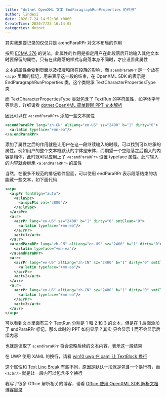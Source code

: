 ```yaml
---
title: "dotnet OpenXML 文本 EndParagraphRunProperties 的作用"
author: lindexi
date: 2020-7-24 14:52:36 +0800
CreateTime: 2020/7/23 16:14:05
categories: dotnet
---
```


其实我想要记录的仅仅只是 a:endParaRPr 对文本布局的作用

<!--more-->


<!-- CreateTime:2020/7/23 16:14:05 -->

<!-- 发布 -->

按照 [ECMA 376](http://www.ecma-international.org/publications/standards/Ecma-376.htm ) 的说法，此属性的作用是指定用户在此段落后开始输入其他文本时要保留的属性。只有在此段落的样式与段落本身不同时，才应设置此属性

文本的属性会受到页面以及模版和所在段落的影响，而 `a:endParaRPr` 是一个放在 `<a:p>` 里面的标记，用来表示这一段的结束，在 OpenXML SDK 的表示是 EndParagraphRunProperties 类，这个类继承 TextCharacterPropertiesType 类

而 TextCharacterPropertiesType 类就包含了 TextRun 的字符属性，如字体字号等信息，详细请看 [dotnet OpenXML 简单聊聊 PPT 文本解析](https://blog.lindexi.com/post/dotnet-OpenXML-%E7%AE%80%E5%8D%95%E8%81%8A%E8%81%8A-PPT-%E6%96%87%E6%9C%AC%E8%A7%A3%E6%9E%90.html )

因此可以在 `<a:endParaRPr>` 添加一些文本属性

```xml
<a:endParaRPr lang="zh-CN" altLang="en-US" sz="2400" b="1" dirty="0">
  <a:latin typeface="+mn-ea"/>
</a:endParaRPr>
```

添加了属性之后的作用就是让用户在这一段继续输入的时候，可以找到可以继承的属性。例如用户的整个文本框默认的字体是宋体，而期望一个空段落之后输入的内容是楷体，此时就可以应用上了 `<a:endParaRPr>` 设置 typeface 属性。此时输入的内容就会继承 `<a:endParaRPr>` 的属性

当然，在很多不规范的排版软件里面，可以使用 endParaRPr 表示段落结束的功能藏一些文本，如下面代码

```xml
<a:p>
  <a:pPr fontAlgn="auto">
    <a:lnSpc>
      <a:spcPts val="3800"/>
    </a:lnSpc>
  </a:pPr>
  <a:r>
    <a:rPr lang="en-US" sz="2400" b="1" dirty="0" smtClean="0">
      <a:latin typeface="+mn-ea"/>
    </a:rPr>
    <a:t>1</a:t>
  </a:r>
  <a:endParaRPr lang="zh-CN" altLang="en-US" sz="2400" b="1" dirty="0">
    <a:latin typeface="+mn-ea"/>
  </a:endParaRPr>
  <a:r>
    <a:rPr lang="en-US" altLang="zh-CN" sz="2400" b="1" dirty="0" smtClean="0">
      <a:latin typeface="+mn-ea"/>
    </a:rPr>
    <a:t>2</a:t>
  </a:r>
  <a:r>
    <a:rPr lang="en-US" altLang="zh-CN" sz="2400" b="1" dirty="0" smtClean="0">
      <a:latin typeface="+mn-ea"/>
    </a:rPr>
    <a:t>3</a:t>
  </a:r>
</a:p>
```

可以看到文本里面有三个 TextRun 分别是 1 和 2 和 3 的文本，但是在 1 后面添加了 endParaRPr 标记，那么此时的 PPT 如何显示？其实 只会显示 1 而不会显示后续内容

也就是读取了 `a:endParaRPr` 将会忽略后续的文本内容，表示这一段结束

在 UWP 使用 XAML 的换行，请看 [win10 uwp 在 xaml 让 TextBlock 换行](https://blog.lindexi.com/post/win10-uwp-%E5%9C%A8-xaml-%E8%AE%A9-TextBlock-%E6%8D%A2%E8%A1%8C.html )

这个属性和 [Text Line Break](https://blog.lindexi.com/post/dotnet-OpenXML-%E6%96%87%E6%9C%AC-Text-Line-Break-%E7%9A%84%E4%BD%9C%E7%94%A8.html ) 有些不同，原因是默认一段就是包含一个换行符，而 `<a:br/>` 就是让一段内可以包含多个换行

我写了很多 Office 解析相关的博客，请看 [Office 使用 OpenXML SDK 解析文档博客目录](https://blog.lindexi.com/post/Office-%E4%BD%BF%E7%94%A8-OpenXML-SDK-%E8%A7%A3%E6%9E%90%E6%96%87%E6%A1%A3%E5%8D%9A%E5%AE%A2%E7%9B%AE%E5%BD%95.html )

